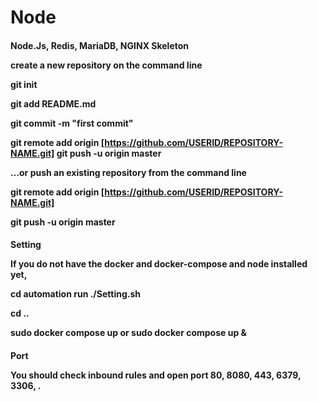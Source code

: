 # Node
<h4>Node.Js, Redis, MariaDB, NGINX Skeleton


create a new repository on the command line

git init

git add README.md

git commit -m "first commit"

git remote add origin [https://github.com/USERID/REPOSITORY-NAME.git]
git push -u origin master


…or push an existing repository from the command line

git remote add origin [https://github.com/USERID/REPOSITORY-NAME.git]

git push -u origin master


<h4>Setting

If you do not have the docker and docker-compose and node installed yet, 

cd automation 
run ./Setting.sh

cd ..

sudo docker compose up or sudo docker compose up &



<h4>Port

You should check inbound rules and open port 80, 8080, 443, 6379, 3306, .
